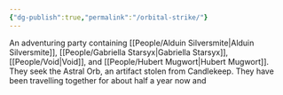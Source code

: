 ```yaml
---
{"dg-publish":true,"permalink":"/orbital-strike/"}
---
```


An adventuring party containing [[People/Alduin Silversmite\|Alduin Silversmite]], [[People/Gabriella Starsyx\|Gabriella Starsyx]], [[People/Void\|Void]], and [[People/Hubert Mugwort\|Hubert Mugwort]].  They seek the Astral Orb, an artifact stolen from Candlekeep.  They have been travelling together for about half a year now and 